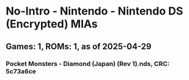 # No-Intro - Nintendo - Nintendo DS (Encrypted) MIAs
## Games: 1, ROMs: 1, as of 2025-04-29

### Pocket Monsters - Diamond (Japan) (Rev 1).nds, CRC: 5c73a6ce
